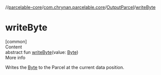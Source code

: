 //[parcelable-core](../../../index.md)/[com.chrynan.parcelable.core](../index.md)/[OutputParcel](index.md)/[writeByte](write-byte.md)



# writeByte  
[common]  
Content  
abstract fun [writeByte](write-byte.md)(value: [Byte](https://kotlinlang.org/api/latest/jvm/stdlib/kotlin/-byte/index.html))  
More info  


Writes the [Byte](write-byte.md) to the Parcel at the current data position.

  



